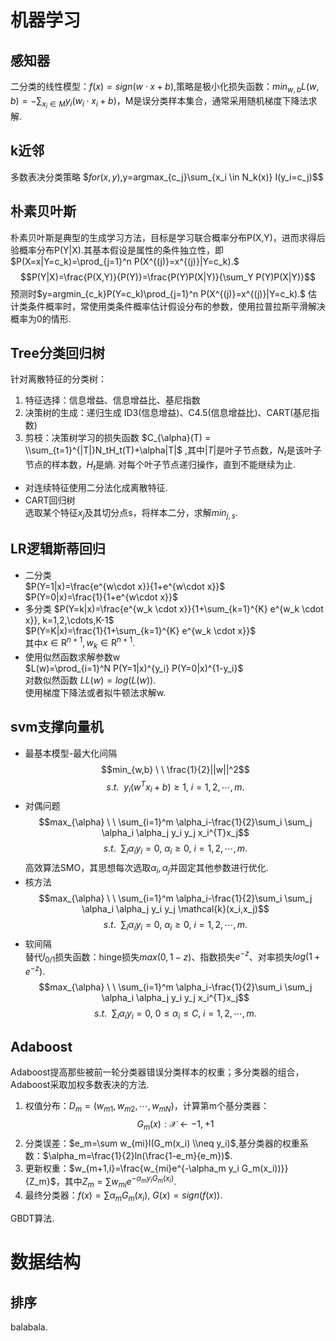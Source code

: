 # 机器学习  

## 感知器
二分类的线性模型：$f(x)=sign(w \cdot x+b)$,策略是极小化损失函数：$min_{w,b} L(w,b)=-\sum_{x_i \in M}y_i (w_i \cdot x_i+b)$，M是误分类样本集合，通常采用随机梯度下降法求解.

## k近邻
多数表决分类策略
$$for (x,y),$y=argmax_{c_j}\sum_{x_i \in N_k(x)} I(y_i=c_j)$$

## 朴素贝叶斯
朴素贝叶斯是典型的生成学习方法，目标是学习联合概率分布P(X,Y)，进而求得后验概率分布P(Y|X).其基本假设是属性的条件独立性，即$P(X=x|Y=c_k)=\prod_{j=1}^n P(X^{(j)}=x^{(j)}|Y=c_k).$  
$$P(Y|X)=\frac{P(X,Y)}{P(Y)}=\frac{P(Y)P(X|Y)}{\sum_Y P(Y)P(X|Y)}$$ 预测时$y=argmin_{c_k}P(Y=c_k)\prod_{j=1}^n P(X^{(j)}=x^{(j)}|Y=c_k).$  估计类条件概率时，常使用类条件概率估计假设分布的参数，使用拉普拉斯平滑解决概率为0的情形.

## Tree分类回归树
针对离散特征的分类树：
1. 特征选择：信息增益、信息增益比、基尼指数
2. 决策树的生成：递归生成 ID3(信息增益)、C4.5(信息增益比)、CART(基尼指数)
3. 剪枝：决策树学习的损失函数 $C_{\alpha}(T) = \\sum_{t=1}^{|T|}N_tH_t(T)+\alpha|T|$ ,其中$|T|$是叶子节点数，$N_t$是该叶子节点的样本数，$H_t$是熵.
对每个叶子节点递归操作，直到不能继续为止.
- 对连续特征使用二分法化成离散特征.
- CART回归树  
选取某个特征$x_j$及其切分点s，将样本二分，求解$min_{j,s}$.

## LR逻辑斯蒂回归
- 二分类  
$P(Y=1|x)=\frac{e^{w\cdot x}}{1+e^{w\cdot x}}$  
$P(Y=0|x)=\frac{1}{1+e^{w\cdot x}}$
- 多分类
$P(Y=k|x)=\frac{e^{w_k \cdot x}}{1+\sum_{k=1}^{K} e^{w_k \cdot x}}, k=1,2,\cdots,K-1$  
$P(Y=K|x)=\frac{1}{1+\sum_{k=1}^{K} e^{w_k \cdot x}}$  
其中$x \in \mathrm{R}^{n+1},w_k \in \mathrm{R}^{n+1}.$
- 使用似然函数求解参数w  
$L(w)=\prod_{i=1}^N P(Y=1|x)^{y_i} P(Y=0|x)^{1-y_i}$  
对数似然函数 $LL(w)=log(L(w)).$  
使用梯度下降法或者拟牛顿法求解w.

## svm支撑向量机
- 最基本模型-最大化间隔
$$min_{w,b} \ \ \frac{1}{2}||w||^2$$
$$s.t. \ \ y_i(w^{T}x_i+b) \geq 1,\ i=1,2,\cdots,m.$$
- 对偶问题
$$max_{\alpha} \ \ \sum_{i=1}^m \alpha_i-\frac{1}{2}\sum_i \sum_j \alpha_i \alpha_j y_i y_j x_i^{T}x_j$$
$$s.t. \ \ \sum_i \alpha_i y_i=0,\ \alpha_i \geq 0,\ i=1,2,\cdots,m.$$
高效算法SMO，其思想每次选取$\alpha_i,\alpha_j$并固定其他参数进行优化.
- 核方法
$$max_{\alpha} \ \ \sum_{i=1}^m \alpha_i-\frac{1}{2}\sum_i \sum_j \alpha_i \alpha_j y_i y_j \mathcal{k}(x_i,x_j)$$
$$s.t. \ \ \sum_i \alpha_i y_i=0,\ \alpha_i \geq 0,\ i=1,2,\cdots,m.$$
- 软间隔  
替代$l_{0/1}$损失函数：hinge损失$max(0,1-z)$、指数损失$e^{-z}$、对率损失$log(1+e^{-z})$.
$$max_{\alpha} \ \ \sum_{i=1}^m \alpha_i-\frac{1}{2}\sum_i \sum_j \alpha_i \alpha_j y_i y_j x_i^{T}x_j$$
$$s.t. \ \ \sum_i \alpha_i y_i=0,\ 0 \leq \alpha_i \leq C,\ i=1,2,\cdots,m.$$

## Adaboost
Adaboost提高那些被前一轮分类器错误分类样本的权重；多分类器的组合，Adaboost采取加权多数表决的方法.
1. 权值分布：$D_m=(w_{m1},w_{m2},\cdots,w_{mN})$，计算第m个基分类器：
$$G_m(x): \mathcal{X} \gets {-1,+1}$$
2. 分类误差：$e_m=\sum w_{mi}I(G_m(x_i) \\neq y_i)$,基分类器的权重系数：$\alpha_m=\frac{1}{2}ln(\frac{1-e_m}{e_m})$.
3. 更新权重：$w_{m+1,i}=\frac{w_{mi}e^{-\alpha_m y_i G_m(x_i))}}{Z_m}$，其中$Z_m=\sum w_{mi}e^{-\alpha_m y_i G_m(x_i)}.$
4. 最终分类器：$f(x)=\sum \alpha_m G_m(x_i), \ G(x)=sign(f(x)).$

GBDT算法.

# 数据结构
## 排序
balabala.

